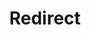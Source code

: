 ﻿---
layout: src/layouts/Redirect.astro
title: Redirect
redirect: https://yamldoc.liuyan.wang/docs/infrastructure/deployment-targets/tentacle/windows/azure-virtual-machines/diagnosing-issues
pubDate:  2023-01-01
navSearch: false
navSitemap: false
navMenu: false
---
